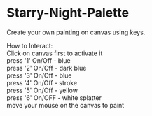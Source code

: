 # Starry-Night-Palette
Create your own painting on canvas using keys.
<br />

How to Interact: <br />
Click on canvas first to activate it <br />
press '1' On/Off - blue <br />
press '2' On/Off - dark blue <br />
press '3' On/Off - blue <br />
press '4' On/Off - stroke <br />
press '5' On/Off - yellow <br />
press '6' On/OFF - white splatter <br />
move your mouse on the canvas to paint <br />

